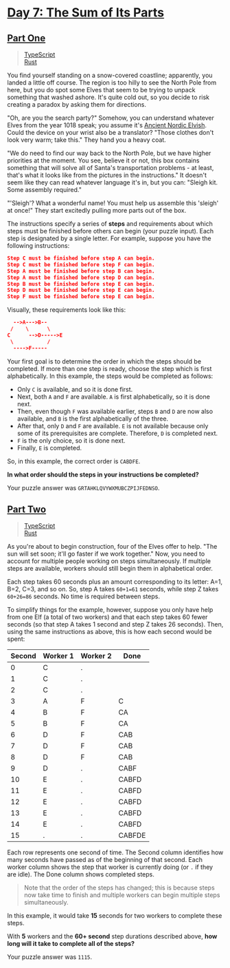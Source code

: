 # [Day 7: The Sum of Its Parts](https://adventofcode.com/2018/day/7)

## [Part One](https://adventofcode.com/2018/day/7#part1)

> [TypeScript](/solutions/typescript/2018/07/src/p1.ts)\
> [Rust](/solutions/rust/2018/07/src/lib.rs)

You find yourself standing on a snow-covered coastline; apparently, you landed a
little off course. The region is too hilly to see the North Pole from here, but
you do spot some Elves that seem to be trying to unpack something that washed
ashore. It's quite cold out, so you decide to risk creating a paradox by asking
them for directions.

"Oh, are you the search party?" Somehow, you can understand whatever Elves from
the year 1018 speak; you assume it's
[Ancient Nordic Elvish](https://adventofcode.com/2015/day/6). Could the device
on your wrist also be a translator? "Those clothes don't look very warm; take
this." They hand you a heavy coat.

"We do need to find our way back to the North Pole, but we have higher
priorities at the moment. You see, believe it or not, this box contains
something that will solve all of Santa's transportation problems - at least,
that's what it looks like from the pictures in the instructions." It doesn't
seem like they can read whatever language it's in, but you can: "Sleigh kit.
Some assembly required."

"'Sleigh'? What a wonderful name! You must help us assemble this 'sleigh' at
once!" They start excitedly pulling more parts out of the box.

The instructions specify a series of **steps** and requirements about which
steps must be finished before others can begin (your puzzle input). Each step is
designated by a single letter. For example, suppose you have the following
instructions:

```json
Step C must be finished before step A can begin.
Step C must be finished before step F can begin.
Step A must be finished before step B can begin.
Step A must be finished before step D can begin.
Step B must be finished before step E can begin.
Step D must be finished before step E can begin.
Step F must be finished before step E can begin.
```

Visually, these requirements look like this:

```json
  -->A--->B--
 /    \      \
C      -->D----->E
 \           /
  ---->F-----
```

Your first goal is to determine the order in which the steps should be
completed. If more than one step is ready, choose the step which is first
alphabetically. In this example, the steps would be completed as follows:

- Only `C` is available, and so it is done first.
- Next, both `A` and `F` are available. `A` is first alphabetically, so it is
  done next.
- Then, even though `F` was available earlier, steps `B` and `D` are now also
  available, and `B` is the first alphabetically of the three.
- After that, only `D` and `F` are available. `E` is not available because only
  some of its prerequisites are complete. Therefore, `D` is completed next.
- `F` is the only choice, so it is done next.
- Finally, `E` is completed.

So, in this example, the correct order is `CABDFE`.

**In what order should the steps in your instructions be completed?**

Your puzzle answer was `GRTAHKLQVYWXMUBCZPIJFEDNSO`.

## [Part Two](https://adventofcode.com/2018/day/7#part2)

> [TypeScript](/solutions/typescript/2018/07/src/p2.ts)\
> [Rust](/solutions/rust/2018/07/src/lib.rs)

As you're about to begin construction, four of the Elves offer to help. "The sun
will set soon; it'll go faster if we work together." Now, you need to account
for multiple people working on steps simultaneously. If multiple steps are
available, workers should still begin them in alphabetical order.

Each step takes 60 seconds plus an amount corresponding to its letter: A=1, B=2,
C=3, and so on. So, step A takes `60+1=61` seconds, while step Z takes
`60+26=86` seconds. No time is required between steps.

To simplify things for the example, however, suppose you only have help from one
Elf (a total of two workers) and that each step takes 60 fewer seconds (so that
step A takes 1 second and step Z takes 26 seconds). Then, using the same
instructions as above, this is how each second would be spent:

| Second | Worker 1 | Worker 2 | Done   |
| ------ | -------- | -------- | ------ |
| 0      | C        | .        |        |
| 1      | C        | .        |        |
| 2      | C        | .        |        |
| 3      | A        | F        | C      |
| 4      | B        | F        | CA     |
| 5      | B        | F        | CA     |
| 6      | D        | F        | CAB    |
| 7      | D        | F        | CAB    |
| 8      | D        | F        | CAB    |
| 9      | D        | .        | CABF   |
| 10     | E        | .        | CABFD  |
| 11     | E        | .        | CABFD  |
| 12     | E        | .        | CABFD  |
| 13     | E        | .        | CABFD  |
| 14     | E        | .        | CABFD  |
| 15     | .        | .        | CABFDE |

Each row represents one second of time. The Second column identifies how many
seconds have passed as of the beginning of that second. Each worker column shows
the step that worker is currently doing (or `.` if they are idle). The Done
column shows completed steps.

> Note that the order of the steps has changed; this is because steps now take
> time to finish and multiple workers can begin multiple steps simultaneously.

In this example, it would take **15** seconds for two workers to complete these
steps.

With **5** workers and the **60+ second** step durations described above, **how
long will it take to complete all of the steps?**

Your puzzle answer was `1115`.
